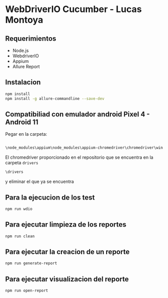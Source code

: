 # WebDriverIO Cucumber - Lucas Montoya

## Requerimientos
- Node.js
- WebdriverIO
- Appium
- Allure Report

## Instalacion

```sh
npm install
npm install -g allure-commandline --save-dev
```

## Compatibiliad con emulador android Pixel 4 - Android 11
Pegar en la carpeta: 
```sh

\node_modules\appium\node_modules\appium-chromedriver\chromedriver\win
```
El chromedriver proporcionado en el repositorio que se encuentra en la carpeta `drivers` 

```sh
\drivers
```
y eliminar el que ya se encuentra

## Para la ejecucion de los test

```sh
npm run wdio
```

## Para ejecutar limpieza de los reportes

```sh
npm run clean
```

## Para ejecutar la creacion de un reporte

```sh
npm run generate-report
```

## Para ejecutar visualizacion del reporte 

```sh
npm run open-report
